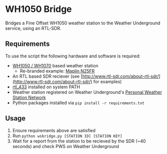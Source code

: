 # WH1050 Bridge

Bridges a Fine Offset WH1050 weather station to the Weather Underground service, using an RTL-SDR.

## Requirements

To use the script the following hardware and software is required:

- [WH1050 / WH1070](http://www.foshk.com/weather_professional/wh1070.html) based weather station
  - Re-branded example: [Maplin N25FR](http://www.maplin.co.uk/p/wireless-weather-station-n25fr)
- An RTL based SDR reciever (see [http://www.rtl-sdr.com/about-rtl-sdr/](http://www.rtl-sdr.com/about-rtl-sdr/) for examples)
- [rtl_433](https://github.com/merbanan/rtl_433) installed on system PATH
- Weather station registered on Weather Underground's [Personal Weather Station Network](https://www.wunderground.com/personal-weather-station/signup.asp)
- Python packages installed via `pip install -r requirements.txt`

## Usage

1. Ensure requirements above are satisfied
1. Run `python wsbridge.py [STATION ID] [STATION KEY]`
1. Wait for a report from the station to be recieved by the SDR (~40 seconds) and check PWS on Weather Underground
